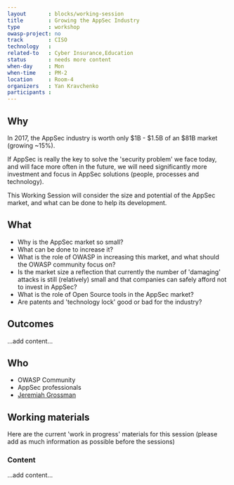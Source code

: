 ```yaml
---
layout       : blocks/working-session
title        : Growing the AppSec Industry
type         : workshop
owasp-project: no
track        : CISO
technology   :
related-to   : Cyber Insurance,Education
status       : needs more content
when-day     : Mon
when-time    : PM-2
location     : Room-4
organizers   : Yan Kravchenko
participants :
---
```


## Why

In 2017, the AppSec industry is worth only $1B - $1.5B of an $81B market (growing ~15%).

If AppSec is really the key to solve the 'security problem' we face today, and will face more often in the future, we will need significantly more investment and focus in AppSec solutions (people, processes and technology).

This Working Session will consider the size and potential of the AppSec market, and what can be done to help its development.

## What

 - Why is the AppSec market so small?
 - What can be done to increase it?
 - What is the role of OWASP in increasing this market, and what should the OWASP community focus on?
 - Is the market size a reflection that currently the number of 'damaging' attacks is still (relatively) small and that companies can safely afford not to invest in AppSec?
 - What is the role of Open Source tools in the AppSec market?
 - Are patents and 'technology lock' good or bad for the industry?
 
## Outcomes

...add content...

## Who

 - OWASP Community
 - AppSec professionals
 - [Jeremiah Grossman](https://twitter.com/jeremiahg)
 
 ## Working materials

Here are the current 'work in progress' materials for this session (please add as much information as possible before the sessions)

### Content

...add content...
